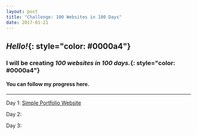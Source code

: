 ```yaml
---
layout: post
title: "Challenge: 100 Websites in 100 Days"
date: 2017-01-21
---
```


## *Hello!*{: style="color: #0000a4"}

### I will be creating *100 websites in 100 days.*{: style="color: #0000a4"}


#### You can follow my progress here.
---
Day 1: [Simple Portfolio Website](https://htmlpreview.github.io/?https://github.com/Nedu/Project-1/blob/master/index.html)

Day 2:

Day 3:
